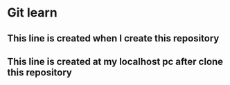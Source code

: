 <!--
 * @Description: 
 * @Author: Yin
 * @Date: 2022-02-14 16:53:01
 * @LastEditTime: 2022-02-14 16:59:39
 * @Mail: yyin9116@gmail.com
 * @Github: https://github.com/yyin9116/
-->
# Git learn

## This line is created when I create this repository

## This line is created at my localhost pc after clone this repository
